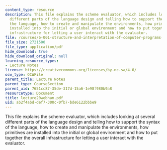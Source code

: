 ```yaml
---
content_type: resource
description: This file explains the scheme evaluator, which includes looking at several
  different parts of the language design and telling how to support the syntax of
  the language, how to create and manipulate the environments, how primitives are
  installed into the initial or global environment and how to put together the overall
  infrastructure for letting a user interact with the evaluator.
file: /courses/6-001-structure-and-interpretation-of-computer-programs-spring-2005/ab2f4abddef7300c0fb7bde6122bbbe9_lecture20webhan.pdf
file_size: 2721500
file_type: application/pdf
hide_download: true
hide_download_original: null
learning_resource_types:
- Lecture Notes
license: https://creativecommons.org/licenses/by-nc-sa/4.0/
ocw_type: OCWFile
parent_title: Lecture Notes
parent_type: CourseSection
parent_uid: 7651cc87-35de-317d-15a6-1e98f980b9a8
resourcetype: Document
title: lecture20webhan.pdf
uid: ab2f4abd-def7-300c-0fb7-bde6122bbbe9
---
```

This file explains the scheme evaluator, which includes looking at several different parts of the language design and telling how to support the syntax of the language, how to create and manipulate the environments, how primitives are installed into the initial or global environment and how to put together the overall infrastructure for letting a user interact with the evaluator.